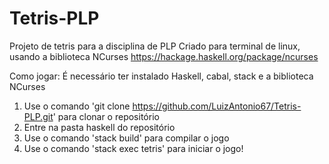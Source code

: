 # Tetris-PLP
Projeto de tetris para a disciplina de PLP
Criado para terminal de linux, usando a biblioteca NCurses https://hackage.haskell.org/package/ncurses

Como jogar: 
É necessário ter instalado Haskell, cabal, stack e a biblioteca NCurses
1. Use o comando 'git clone https://github.com/LuizAntonio67/Tetris-PLP.git' para clonar o repositório
2. Entre na pasta haskell do repositório
3. Use o comando 'stack build' para compilar o jogo
4. Use o comando 'stack exec tetris' para iniciar o jogo!
